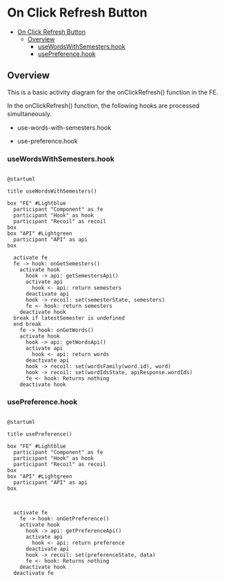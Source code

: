 # On Click Refresh Button

<!-- TOC -->

- [On Click Refresh Button](#on-click-refresh-button)
  - [Overview](#overview)
    - [useWordsWithSemesters.hook](#usewordswithsemestershook)
    - [usePreference.hook](#usepreferencehook)

<!-- /TOC -->

## Overview
This is a basic activity diagram for the onClickRefresh() function in the FE.

In the onClickRefresh() function, the following hooks are processed simultaneously.
　
 - use-words-with-semesters.hook

 - use-preference.hook

### useWordsWithSemesters.hook

```plantuml

@startuml

title useWordsWithSemesters()

box "FE" #Lightblue
  participant "Component" as fe
  participant "Hook" as hook
  participant "Recoil" as recoil
box
box "API" #Lightgreen
  participant "API" as api
box

  activate fe
  fe -> hook: onGetSemesters()
    activate hook
      hook -> api: getSemestersApi()
      activate api
        hook <- api: return semesters
      deactivate api
      hook -> recoil: set(semesterState, semesters)
      fe <- hook: return semesters
    deactivate hook
  break if latestSemester is undefined
  end break
    fe -> hook: onGetWords()
    activate hook
      hook -> api: getWordsApi()
      activate api
        hook <- api: return words
      deactivate api
      hook -> recoil: set(wordsFamily(word.id), word)
      hook -> recoil: set(wordIdsState, apiResponse.wordIds)
      fe <- hook: Returns nothing
    deactivate hook
```
### usePreference.hook

```plantuml

@startuml

title usePreference()

box "FE" #Lightblue
  participant "Component" as fe
  participant "Hook" as hook
  participant "Recoil" as recoil
box
box "API" #Lightgreen
  participant "API" as api
box



  activate fe
    fe -> hook: onGetPreference()
    activate hook
      hook -> api: getPreferenceApi()
      activate api
        hook <- api: return preference
      deactivate api
      hook -> recoil: set(preferenceState, data)
      fe <- hook: Returns nothing
    deactivate hook
  deactivate fe
```